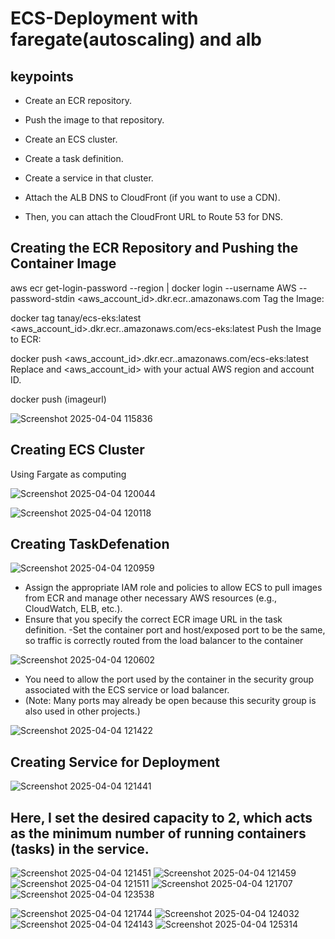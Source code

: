 # ECS-Deployment  with faregate(autoscaling) and alb
## keypoints
- Create an ECR repository.

- Push the image to that repository.

- Create an ECS cluster.

- Create a task definition.

- Create a service in that cluster.

- Attach the ALB DNS to CloudFront (if you want to use a CDN).

- Then, you can attach the CloudFront URL to Route 53 for DNS.


## Creating the ECR Repository and Pushing the Container Image

aws ecr get-login-password --region <your-region> | docker login --username AWS --password-stdin <aws_account_id>.dkr.ecr.<your-region>.amazonaws.com
Tag the Image:


docker tag tanay/ecs-eks:latest <aws_account_id>.dkr.ecr.<your-region>.amazonaws.com/ecs-eks:latest
Push the Image to ECR:


docker push <aws_account_id>.dkr.ecr.<your-region>.amazonaws.com/ecs-eks:latest
Replace <your-region> and <aws_account_id> with your actual AWS region and account ID.

docker push (imageurl)

![Screenshot 2025-04-04 115836](https://github.com/user-attachments/assets/534ed351-a0cb-4661-bdee-c4974f1ffce9)


## Creating ECS Cluster

Using Fargate as computing

![Screenshot 2025-04-04 120044](https://github.com/user-attachments/assets/24b914ca-8810-4cd9-bb76-a5ab63f73cbb)

![Screenshot 2025-04-04 120118](https://github.com/user-attachments/assets/e7501fa6-7989-4a67-8671-58c4aeda6ebd)

## Creating TaskDefenation

![Screenshot 2025-04-04 120959](https://github.com/user-attachments/assets/1baa5585-78a2-45aa-95e6-73ba062bcf2f)

- Assign the appropriate IAM role and policies to allow ECS to pull images from ECR and manage other necessary AWS resources (e.g., CloudWatch, ELB, etc.).
- Ensure that you specify the correct ECR image URL in the task definition.
-Set the container port and host/exposed port to be the same, so traffic is correctly routed from the load balancer to the container

![Screenshot 2025-04-04 120602](https://github.com/user-attachments/assets/f32a0906-883a-49d3-9e0d-67fdcc72a81d)

- You need to allow the port used by the container in the security group associated with the ECS service or load balancer.
- (Note: Many ports may already be open because this security group is also used in other projects.)

![Screenshot 2025-04-04 121422](https://github.com/user-attachments/assets/41646407-4e55-4509-8e4c-49fc8b43f5a4)

## Creating Service for Deployment

![Screenshot 2025-04-04 121441](https://github.com/user-attachments/assets/1f12d704-7b72-465c-bf5e-67d2c4958fd2)

## Here, I set the desired capacity to 2, which acts as the minimum number of running containers (tasks) in the service.

![Screenshot 2025-04-04 121451](https://github.com/user-attachments/assets/32b330e8-4952-4fe4-988d-5bac00701c32)
![Screenshot 2025-04-04 121459](https://github.com/user-attachments/assets/d3586568-49a0-4295-9105-ab65926b06f2)
![Screenshot 2025-04-04 121511](https://github.com/user-attachments/assets/219c9502-1666-4bd9-aaf6-dfe7414c3b56)
![Screenshot 2025-04-04 121707](https://github.com/user-attachments/assets/70df11af-d8f3-4dd7-95ea-b2ba248fad74)
![Screenshot 2025-04-04 123538](https://github.com/user-attachments/assets/d0e0d86f-51e9-497f-bc7e-e76cb862403c)

![Screenshot 2025-04-04 121744](https://github.com/user-attachments/assets/de5a4554-5b98-4c2b-a5ba-e76442f28137)
![Screenshot 2025-04-04 124032](https://github.com/user-attachments/assets/846a0e98-096b-4e8c-9a05-8ad34a338364)
![Screenshot 2025-04-04 124143](https://github.com/user-attachments/assets/f9875cbc-468a-471a-a422-cb1b9bb0d3b5)
![Screenshot 2025-04-04 125314](https://github.com/user-attachments/assets/07cfc3e0-4d45-4e1d-be1f-50f16888acfe)
